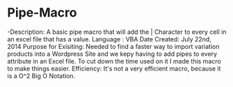 Pipe-Macro
==========
-Description:           A basic pipe macro that will add the | Character to every cell in an excel file that has a value.
Language :             VBA
Date Created:          July 22nd, 2014
Purpose for Exisiting: Needed to find a faster way to import variation products into a Wordpress Site and we kepy having to                         add pipes to every attribute in an Excel file. To cut down the time used on it I made this macro to
                       make things easier.
Efficiency:            It's not a very efficient macro, because it is a O^2 Big O Notation.

